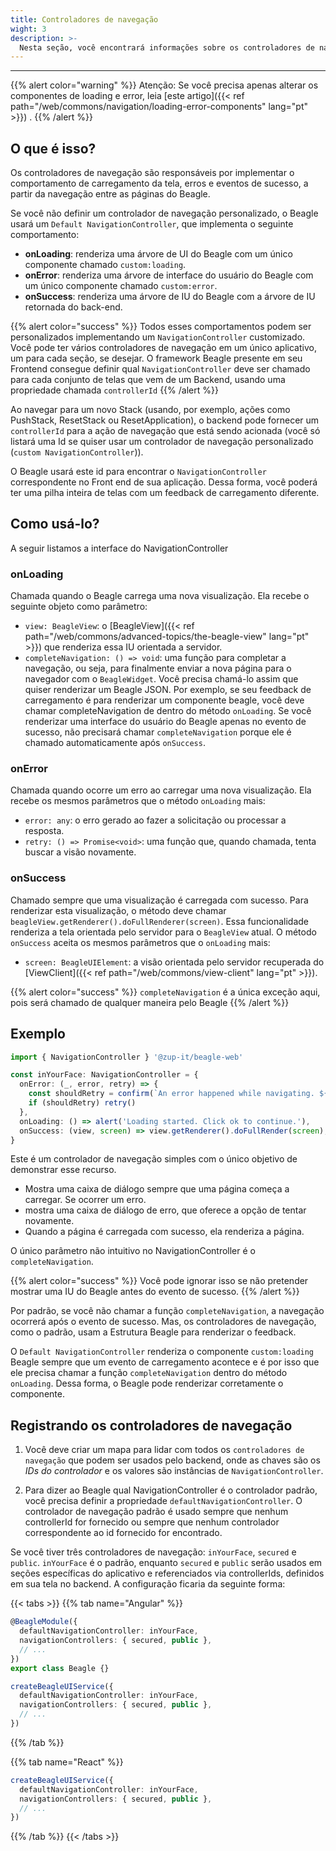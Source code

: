 ```yaml
---
title: Controladores de navegação
wight: 3
description: >-
  Nesta seção, você encontrará informações sobre os controladores de navegação (Navigation Controllers) e como lidar com o feedback de navegação.
---
```


---

{{% alert color="warning" %}}
Atenção: Se você precisa apenas alterar os componentes de loading e error, leia [este artigo]({{< ref path="/web/commons/navigation/loading-error-components" lang="pt" >}}) .
{{% /alert %}}

## O que é isso?

Os controladores de navegação são responsáveis ​​por implementar o comportamento de carregamento da tela, erros e eventos de sucesso, a partir da navegação entre as páginas do Beagle.

Se você não definir um controlador de navegação personalizado, o Beagle usará um `Default NavigationController`, que implementa o seguinte comportamento:

- **onLoading**: renderiza uma árvore de UI do Beagle com um único componente chamado `custom:loading`.
- **onError**: renderiza uma árvore de interface do usuário do Beagle com um único componente chamado `custom:error`.
- **onSuccess**: renderiza uma árvore de IU do Beagle com a árvore de IU retornada do back-end.

{{% alert color="success" %}}
Todos esses comportamentos podem ser personalizados implementando um `NavigationController` customizado. Você pode ter vários controladores de navegação em um único aplicativo, um para cada seção, se desejar. O framework Beagle presente em seu Frontend consegue definir qual `NavigationController` deve ser chamado para cada conjunto de telas que vem de um Backend, usando uma propriedade chamada `controllerId`
{{% /alert %}}

Ao navegar para um novo Stack (usando, por exemplo, ações como PushStack, ResetStack ou ResetApplication), o backend pode fornecer um `controllerId` para a ação de navegação que está sendo acionada (você só listará uma Id se quiser usar um controlador de navegação personalizado (`custom NavigationController`)).

O Beagle usará este id para encontrar o `NavigationController` correspondente no Front end de sua aplicação. Dessa forma, você poderá ter uma pilha inteira de telas com um feedback de carregamento diferente.

## Como usá-lo?

A seguir listamos a interface do NavigationController

### onLoading

Chamada quando o Beagle carrega uma nova visualização. Ela recebe o seguinte objeto como parâmetro:

- `view: BeagleView`: o [BeagleView]({{< ref path="/web/commons/advanced-topics/the-beagle-view" lang="pt" >}}) que renderiza essa IU orientada a servidor.
- `completeNavigation: () => void`: uma função para completar a navegação, ou seja, para finalmente enviar a nova página para o navegador com o `BeagleWidget`. Você precisa chamá-lo assim que quiser renderizar um Beagle JSON. Por exemplo, se seu feedback de carregamento é para renderizar um componente beagle, você deve chamar completeNavigation de dentro do método `onLoading`. Se você renderizar uma interface do usuário do Beagle apenas no evento de sucesso, não precisará chamar `completeNavigation` porque ele é chamado automaticamente após `onSuccess`.

### onError

Chamada quando ocorre um erro ao carregar uma nova visualização. Ela recebe os mesmos parâmetros que o método `onLoading` mais:

- `error: any`: o erro gerado ao fazer a solicitação ou processar a resposta.
- `retry: () => Promise<void>`: uma função que, quando chamada, tenta buscar a visão novamente.

### onSuccess

Chamado sempre que uma visualização é carregada com sucesso. Para renderizar esta visualização, o método deve chamar `beagleView.getRenderer().doFullRenderer(screen)`. Essa funcionalidade renderiza a tela orientada pelo servidor para o `BeagleView` atual. O método `onSuccess` aceita os mesmos parâmetros que o `onLoading` mais:

- `screen: BeagleUIElement`: a visão orientada pelo servidor recuperada do [ViewClient]({{< ref path="/web/commons/view-client" lang="pt" >}}).

{{% alert color="success" %}}
`completeNavigation` é a única exceção aqui, pois será chamado de qualquer maneira pelo Beagle
{{% /alert %}}

## Exemplo

```typescript
import { NavigationController } '@zup-it/beagle-web'

const inYourFace: NavigationController = {
  onError: (_, error, retry) => {
    const shouldRetry = confirm(`An error happened while navigating. ${error}. Click ok to retry or cancel to dismiss.`)
    if (shouldRetry) retry()
  },
  onLoading: () => alert('Loading started. Click ok to continue.'),
  onSuccess: (view, screen) => view.getRenderer().doFullRender(screen),
}
```

Este é um controlador de navegação simples com o único objetivo de demonstrar esse recurso.

- Mostra uma caixa de diálogo sempre que uma página começa a carregar. Se ocorrer um erro.
- mostra uma caixa de diálogo de erro, que oferece a opção de tentar novamente.
- Quando a página é carregada com sucesso, ela renderiza a página.

O único parâmetro não intuitivo no NavigationController é o `completeNavigation`.

{{% alert color="success" %}}
Você pode ignorar isso se não pretender mostrar uma IU do Beagle antes do evento de sucesso.
{{% /alert %}}

Por padrão, se você não chamar a função `completeNavigation`, a navegação ocorrerá após o evento de sucesso. Mas, os controladores de navegação, como o padrão, usam a Estrutura Beagle para renderizar o feedback.

O `Default NavigationController` renderiza o componente `custom:loading` Beagle sempre que um evento de carregamento acontece e é por isso que ele precisa chamar a função `completeNavigation` dentro do método `onLoading`. Dessa forma, o Beagle pode renderizar corretamente o componente.

## Registrando os controladores de navegação

1. Você deve criar um mapa para lidar com todos os `controladores de navegação` que podem ser usados ​​pelo backend, onde as chaves são os *IDs do controlador* e os valores são instâncias de `NavigationController`.

2. Para dizer ao Beagle qual NavigationController é o controlador padrão, você precisa definir a propriedade `defaultNavigationController`. O controlador de navegação padrão é usado sempre que nenhum controllerId for fornecido ou sempre que nenhum controlador correspondente ao id fornecido for encontrado.

Se você tiver três controladores de navegação: `inYourFace`, `secured` e `public`. `inYourFace` é o padrão, enquanto `secured` e `public` serão usados ​​em seções específicas do aplicativo e referenciados via controllerIds, definidos em sua tela no backend. A configuração ficaria da seguinte forma:

{{< tabs >}}
{{% tab name="Angular" %}}

```typescript
@BeagleModule({
  defaultNavigationController: inYourFace,
  navigationControllers: { secured, public },
  // ...
})
export class Beagle {}

createBeagleUIService({
  defaultNavigationController: inYourFace,
  navigationControllers: { secured, public },
  // ...
})

```

{{% /tab %}}

{{% tab name="React" %}}

```typescript
createBeagleUIService({
  defaultNavigationController: inYourFace,
  navigationControllers: { secured, public },
  // ...
})
```

{{% /tab %}}
{{< /tabs >}}
